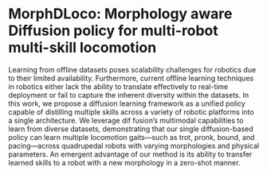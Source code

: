 # MorphDLoco: Morphology aware Diffusion policy for multi-robot multi-skill locomotion

Learning from offline datasets poses scalability
challenges for robotics due to their limited availability. Furthermore, current offline learning techniques in robotics either
lack the ability to translate effectively to real-time deployment
or fail to capture the inherent diversity within the datasets.
In this work, we propose a diffusion learning framework as a
unified policy capable of distilling multiple skills across a variety
of robotic platforms into a single architecture. We leverage dif
fusion’s multimodal capabilities to learn from diverse datasets, demonstrating that our single diffusion-based policy can learn
multiple locomotion gaits—such as trot, pronk, bound, and
pacing—across quadrupedal robots with varying morphologies
and physical parameters. An emergent advantage of our method
is its ability to transfer learned skills to a robot with a
new morphology in a zero-shot manner.
